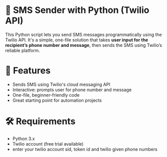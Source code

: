 📲 SMS Sender with Python (Twilio API)
=========================================
This Python script lets you send SMS messages programmatically using the Twilio API. It's a simple, one-file solution that takes **user input for the recipient’s phone number and message**, then sends the SMS using Twilio’s reliable platform.

🚀 Features
=========================================
- Sends SMS using Twilio's cloud messaging API
- Interactive: prompts user for phone number and message
- One-file, beginner-friendly code
- Great starting point for automation projects

🛠 Requirements
=========================================
- Python 3.x
- Twilio account (free trial available)
- enter your twilio account sid, token id and twilio given phone numbers
